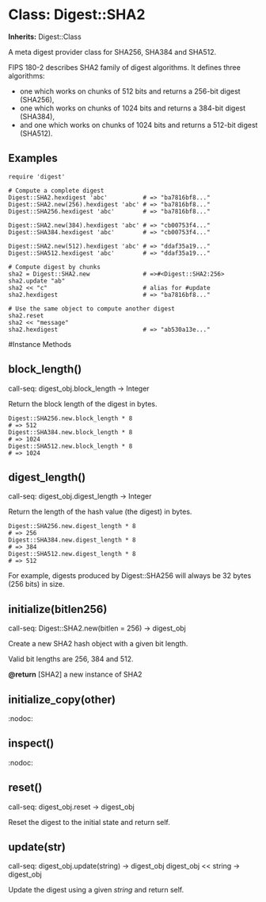# Class: Digest::SHA2
**Inherits:** Digest::Class
    

A meta digest provider class for SHA256, SHA384 and SHA512.

FIPS 180-2 describes SHA2 family of digest algorithms. It defines three
algorithms:
*   one which works on chunks of 512 bits and returns a 256-bit digest
    (SHA256),
*   one which works on chunks of 1024 bits and returns a 384-bit digest
    (SHA384),
*   and one which works on chunks of 1024 bits and returns a 512-bit digest
    (SHA512).

## Examples
    require 'digest'

    # Compute a complete digest
    Digest::SHA2.hexdigest 'abc'          # => "ba7816bf8..."
    Digest::SHA2.new(256).hexdigest 'abc' # => "ba7816bf8..."
    Digest::SHA256.hexdigest 'abc'        # => "ba7816bf8..."

    Digest::SHA2.new(384).hexdigest 'abc' # => "cb00753f4..."
    Digest::SHA384.hexdigest 'abc'        # => "cb00753f4..."

    Digest::SHA2.new(512).hexdigest 'abc' # => "ddaf35a19..."
    Digest::SHA512.hexdigest 'abc'        # => "ddaf35a19..."

    # Compute digest by chunks
    sha2 = Digest::SHA2.new               # =>#<Digest::SHA2:256>
    sha2.update "ab"
    sha2 << "c"                           # alias for #update
    sha2.hexdigest                        # => "ba7816bf8..."

    # Use the same object to compute another digest
    sha2.reset
    sha2 << "message"
    sha2.hexdigest                        # => "ab530a13e..."



#Instance Methods
## block_length() [](#method-i-block_length)
call-seq:
    digest_obj.block_length -> Integer

Return the block length of the digest in bytes.

    Digest::SHA256.new.block_length * 8
    # => 512
    Digest::SHA384.new.block_length * 8
    # => 1024
    Digest::SHA512.new.block_length * 8
    # => 1024

## digest_length() [](#method-i-digest_length)
call-seq:
    digest_obj.digest_length -> Integer

Return the length of the hash value (the digest) in bytes.

    Digest::SHA256.new.digest_length * 8
    # => 256
    Digest::SHA384.new.digest_length * 8
    # => 384
    Digest::SHA512.new.digest_length * 8
    # => 512

For example, digests produced by Digest::SHA256 will always be 32 bytes (256
bits) in size.

## initialize(bitlen256) [](#method-i-initialize)
call-seq:
    Digest::SHA2.new(bitlen = 256) -> digest_obj

Create a new SHA2 hash object with a given bit length.

Valid bit lengths are 256, 384 and 512.

**@return** [SHA2] a new instance of SHA2

## initialize_copy(other) [](#method-i-initialize_copy)
:nodoc:

## inspect() [](#method-i-inspect)
:nodoc:

## reset() [](#method-i-reset)
call-seq:
    digest_obj.reset -> digest_obj

Reset the digest to the initial state and return self.

## update(str) [](#method-i-update)
call-seq:
    digest_obj.update(string) -> digest_obj
    digest_obj << string -> digest_obj

Update the digest using a given *string* and return self.

